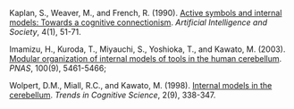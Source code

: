 Kaplan, S., Weaver, M., and French, R. (1990). [Active symbols and internal models: Towards a cognitive connectionism](https://link.springer.com/article/10.1007/BF01889764). _Artificial Intelligence and Society_, 4(1), 51-71.

Imamizu, H., Kuroda, T., Miyauchi, S., Yoshioka, T., and Kawato, M. (2003). [Modular organization of internal models of tools in the human cerebellum](https://www.pnas.org/content/100/9/5461). _PNAS_, 100(9), 5461-5466; 

Wolpert, D.M., Miall, R.C., and Kawato, M. (1998). [Internal models in the cerebellum](https://www.ncbi.nlm.nih.gov/pubmed/21227230). _Trends in Cognitive Science_, 2(9), 338-347.
